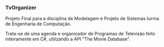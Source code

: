### TvOrganizer

Projeto Final para a disciplina de Modelagem e Projeto de Sistemas turma de Engenharia de Computação.

Trata-se de uma agenda e organizador de Programas de Televisão feito inteiramente em C#, utilizando a API "The Movie Database".
